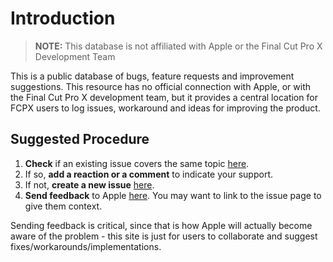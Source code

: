 # Introduction

> **NOTE:** This database is not affiliated with Apple or the Final Cut Pro X Development Team

This is a public database of bugs, feature requests and improvement suggestions. This resource has no official connection with Apple, or with the Final Cut Pro X development team, but it provides a central location for FCPX users to log issues, workaround and ideas for improving the product.

## Suggested Procedure

1. **Check** if an existing issue covers the same topic [here](https://github.com/fcpxusers/fcpx/issues).
2. If so, **add a reaction or a comment** to indicate your support.
3. If not, **create a new issue** [here](https://github.com/fcpxusers/fcpx/issues/new).
4. **Send feedback** to Apple [here](https://www.apple.com/feedback/finalcutpro.html). You may want to link to the issue page to give them context.

Sending feedback is critical, since that is how Apple will actually become aware of the problem - this site is just for users to collaborate and suggest fixes/workarounds/implementations.
